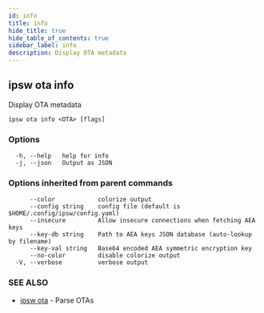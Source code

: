 ```yaml
---
id: info
title: info
hide_title: true
hide_table_of_contents: true
sidebar_label: info
description: Display OTA metadata
---
```

## ipsw ota info

Display OTA metadata

```
ipsw ota info <OTA> [flags]
```

### Options

```
  -h, --help   help for info
  -j, --json   Output as JSON
```

### Options inherited from parent commands

```
      --color            colorize output
      --config string    config file (default is $HOME/.config/ipsw/config.yaml)
      --insecure         Allow insecure connections when fetching AEA keys
      --key-db string    Path to AEA keys JSON database (auto-lookup by filename)
      --key-val string   Base64 encoded AEA symmetric encryption key
      --no-color         disable colorize output
  -V, --verbose          verbose output
```

### SEE ALSO

* [ipsw ota](/docs/cli/ipsw/ota)	 - Parse OTAs

